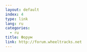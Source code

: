 ```yaml
---
layout: default
index: 4
type: link
lang: ru
categories:
  - ru
title: Форум
link: http://forum.wheeltracks.net
---
```

